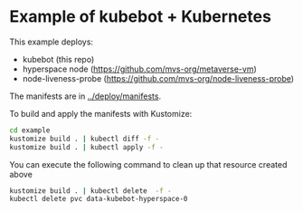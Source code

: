 # Example of kubebot + Kubernetes

This example deploys:

- kubebot (this repo)
- hyperspace node (<https://github.com/mvs-org/metaverse-vm>)
- node-liveness-probe (<https://github.com/mvs-org/node-liveness-probe>)

The manifests are in [../deploy/manifests](../deploy/manifests/).

To build and apply the manifests with Kustomize:

```bash
cd example
kustomize build . | kubectl diff -f -
kustomize build . | kubectl apply -f -
```

You can execute the following command to clean up that resource created above

```bash
kustomize build . | kubectl delete  -f -
kubectl delete pvc data-kubebot-hyperspace-0
```
